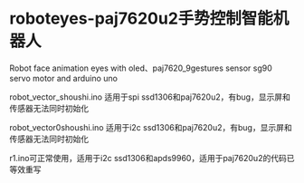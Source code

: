 # roboteyes-paj7620u2手势控制智能机器人

Robot face animation eyes with oled、paj7620_9gestures sensor sg90 servo motor and arduino uno 

robot_vector_shoushi.ino 适用于spi ssd1306和paj7620u2，有bug，显示屏和传感器无法同时初始化

robot_vector0shoushi.ino 适用于i2c ssd1306和paj7620u2，有bug，显示屏和传感器无法同时初始化

r1.ino可正常使用，适用于i2c ssd1306和apds9960，适用于paj7620u2的代码已等效重写


